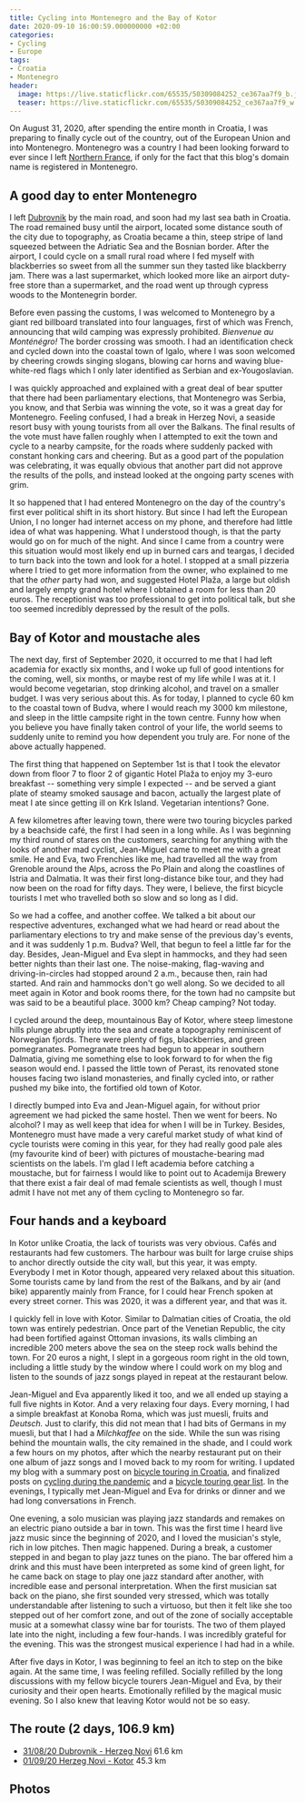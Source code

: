 ```yaml
---
title: Cycling into Montenegro and the Bay of Kotor
date: 2020-09-10 16:00:59.000000000 +02:00
categories:
- Cycling
- Europe
tags:
- Croatia
- Montenegro
header:
  image: https://live.staticflickr.com/65535/50309084252_ce367aa7f9_b.jpg
  teaser: https://live.staticflickr.com/65535/50309084252_ce367aa7f9_w.jpg
---
```


On August 31, 2020, after spending the entire month in Croatia, I was
preparing to finally cycle out of the country, out of the European Union
and into Montenegro. Montenegro was a country I had been looking forward
to ever since I left [Northern
France](https://cyclingho.me/cycling-northern-france-and-belgium/), if
only for the fact that this blog\'s domain name is registered in
Montenegro.

## A good day to enter Montenegro

I left
[Dubrovnik](https://cyclingho.me/cycling-along-the-southern-dalmatian-seashore/)
by the main road, and soon had my last sea bath in Croatia. The road
remained busy until the airport, located some distance south of the city
due to topography, as Croatia became a thin, steep stripe of land
squeezed between the Adriatic Sea and the Bosnian border. After the
airport, I could cycle on a small rural road where I fed myself with
blackberries so sweet from all the summer sun they tasted like
blackberry jam. There was a last supermarket, which looked more like an
airport duty-free store than a supermarket, and the road went up through
cypress woods to the Montenegrin border.

Before even passing the customs, I was welcomed to Montenegro by a giant
red billboard translated into four languages, first of which was French,
announcing that wild camping was expressly prohibited. *Bienvenue au
Monténégro!* The border crossing was smooth. I had an identification
check and cycled down into the coastal town of Igalo, where I was soon
welcomed by cheering crowds singing slogans, blowing car horns and
waving blue-white-red flags which I only later identified as Serbian and
ex-Yougoslavian.

I was quickly approached and explained with a great deal of bear sputter
that there had been parliamentary elections, that Montenegro was Serbia,
you know, and that Serbia was winning the vote, so it was a great day
for Montenegro. Feeling confused, I had a break in Herzeg Novi, a
seaside resort busy with young tourists from all over the Balkans. The
final results of the vote must have fallen roughly when I attempted to
exit the town and cycle to a nearby campsite, for the roads where
suddenly packed with constant honking cars and cheering. But as a good
part of the population was celebrating, it was equally obvious that
another part did not approve the results of the polls, and instead
looked at the ongoing party scenes with grim.

It so happened that I had entered Montenegro on the day of the
country\'s first ever political shift in its short history. But since I
had left the European Union, I no longer had internet access on my
phone, and therefore had little idea of what was happening. What I
understood though, is that the party would go on for much of the night.
And since I came from a country were this situation would most likely
end up in burned cars and teargas, I decided to turn back into the town
and look for a hotel. I stopped at a small pizzeria where I tried to get
more information from the owner, who explained to me that the *other*
party had won, and suggested Hotel Plaža, a large but oldish and largely
empty grand hotel where I obtained a room for less than 20 euros. The
receptionist was too professional to get into political talk, but she
too seemed incredibly depressed by the result of the polls.

## Bay of Kotor and moustache ales

The next day, first of September 2020, it occurred to me that I had left
academia for exactly six months, and I woke up full of good intentions
for the coming, well, six months, or maybe rest of my life while I was
at it. I would become vegetarian, stop drinking alcohol, and travel on a
smaller budget. I was very serious about this. As for today, I planned
to cycle 60 km to the coastal town of Budva, where I would reach my 3000
km milestone, and sleep in the little campsite right in the town centre.
Funny how when you believe you have finally taken control of your life,
the world seems to suddenly unite to remind you how dependent you truly
are. For none of the above actually happened.

The first thing that happened on September 1st is that I took the
elevator down from floor 7 to floor 2 of gigantic Hotel Plaža to enjoy
my 3-euro breakfast \-- something very simple I expected \-- and be
served a giant plate of steamy smoked sausage and bacon, actually the
largest plate of meat I ate since getting ill on Krk Island. Vegetarian
intentions? Gone.

A few kilometres after leaving town, there were two touring bicycles
parked by a beachside café, the first I had seen in a long while. As I
was beginning my third round of stares on the customers, searching for
anything with the looks of another mad cyclist, Jean-Miguel came to meet
me with a great smile. He and Eva, two Frenchies like me, had travelled
all the way from Grenoble around the Alps, across the Po Plain and along
the coastlines of Istria and Dalmatia. It was their first long-distance
bike tour, and they had now been on the road for fifty days. They were,
I believe, the first bicycle tourists I met who travelled both so slow
and so long as I did.

So we had a coffee, and another coffee. We talked a bit about our
respective adventures, exchanged what we had heard or read about the
parliamentary elections to try and make sense of the previous day\'s
events, and it was suddenly 1 p.m. Budva? Well, that begun to feel a
little far for the day. Besides, Jean-Miguel and Eva slept in hammocks,
and they had seen better nights than their last one. The noise-making,
flag-waving and driving-in-circles had stopped around 2 a.m., because
then, rain had started. And rain and hammocks don\'t go well along. So
we decided to all meet again in Kotor and book rooms there, for the town
had no campsite but was said to be a beautiful place. 3000 km? Cheap
camping? Not today.

I cycled around the deep, mountainous Bay of Kotor, where steep
limestone hills plunge abruptly into the sea and create a topography
reminiscent of Norwegian fjords. There were plenty of figs,
blackberries, and green pomegranates. Pomegranate trees had begun to
appear in southern Dalmatia, giving me something else to look forward to
for when the fig season would end. I passed the little town of Perast,
its renovated stone houses facing two island monasteries, and finally
cycled into, or rather pushed my bike into, the fortified old town of
Kotor.

I directly bumped into Eva and Jean-Miguel again, for without prior
agreement we had picked the same hostel. Then we went for beers. No
alcohol? I may as well keep that idea for when I will be in Turkey.
Besides, Montenegro must have made a very careful market study of what
kind of cycle tourists were coming in this year, for they had really
good pale ales (my favourite kind of beer) with pictures of
moustache-bearing mad scientists on the labels. I\'m glad I left
academia before catching a moustache, but for fairness I would like to
point out to Academija Brewery that there exist a fair deal of mad
female scientists as well, though I must admit I have not met any of
them cycling to Montenegro so far.

## Four hands and a keyboard

In Kotor unlike Croatia, the lack of tourists was very obvious. Cafés
and restaurants had few customers. The harbour was built for large
cruise ships to anchor directly outside the city wall, but this year, it
was empty. Everybody I met in Kotor though, appeared very relaxed about
this situation. Some tourists came by land from the rest of the Balkans,
and by air (and bike) apparently mainly from France, for I could hear
French spoken at every street corner. This was 2020, it was a different
year, and that was it.

I quickly fell in love with Kotor. Similar to Dalmatian cities of
Croatia, the old town was entirely pedestrian. Once part of the Venetian
Republic, the city had been fortified against Ottoman invasions, its
walls climbing an incredible 200 meters above the sea on the steep rock
walls behind the town. For 20 euros a night, I slept in a gorgeous room
right in the old town, including a little study by the window where I
could work on my blog and listen to the sounds of jazz songs played in
repeat at the restaurant below.

Jean-Miguel and Eva apparently liked it too, and we all ended up staying
a full five nights in Kotor. And a very relaxing four days. Every
morning, I had a simple breakfast at Konoba Roma, which was just muesli,
fruits and *Deutsch.* Just to clarify, this did not mean that I had bits
of Germans in my muesli, but that I had a *Milchkaffee* on the side.
While the sun was rising behind the mountain walls, the city remained in
the shade, and I could work a few hours on my photos, after which the
nearby restaurant put on their one album of jazz songs and I moved back
to my room for writing. I updated my blog with a summary post on
[bicycle touring in
Croatia](https://cyclingho.me/bicycke-touring-tips-for-coastal-croatia/),
and finalized posts on [cycling during the
pandemic](https://cyclingho.me/bicycle-touring-during-the-pandemic/) and
a [bicycle touring gear
list](https://cyclingho.me/bicycle-touring-gear-list/). In the evenings,
I typically met Jean-Miguel and Eva for drinks or dinner and we had long
conversations in French.

One evening, a solo musician was playing jazz standards and remakes on
an electric piano outside a bar in town. This was the first time I heard
live jazz music since the beginning of 2020, and I loved the musician\'s
style, rich in low pitches. Then magic happened. During a break, a
customer stepped in and began to play jazz tunes on the piano. The bar
offered him a drink and this must have been interpreted as some kind of
green light, for he came back on stage to play one jazz standard after
another, with incredible ease and personal interpretation. When the
first musician sat back on the piano, she first sounded very stressed,
which was totally understandable after listening to such a virtuoso, but
then it felt like she too stepped out of her comfort zone, and out of
the zone of socially acceptable music at a somewhat classy wine bar for
tourists. The two of them played late into the night, including a few
four-hands. I was incredibly grateful for the evening. This was the
strongest musical experience I had had in a while.

After five days in Kotor, I was beginning to feel an itch to step on the
bike again. At the same time, I was feeling refilled. Socially refilled
by the long discussions with my fellow bicycle tourers Jean-Miguel and
Eva, by their curiosity and their open hearts. Emotionally refilled by
the magical music evening. So I also knew that leaving Kotor would not
be so easy.

## The route (2 days, 106.9 km)

-   [31/08/20 Dubrovnik - Herzeg
    Novi](https://ridewithgps.com/trips/55869355) 61.6 km
-   [01/09/20 Herzeg Novi -
    Kotor](https://ridewithgps.com/trips/55869359) 45.3 km

## Photos
